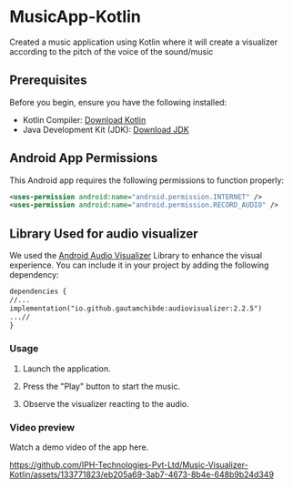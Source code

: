 # MusicApp-Kotlin
Created a music application using Kotlin where it will create a visualizer according to the pitch of the voice of the sound/music

## Prerequisites

Before you begin, ensure you have the following installed:

- Kotlin Compiler: [Download Kotlin](https://kotlinlang.org/docs/getting-started.html)
- Java Development Kit (JDK): [Download JDK](https://www.oracle.com/java/technologies/javase-downloads.html)

## Android App Permissions

This Android app requires the following permissions to function properly:

```xml
<uses-permission android:name="android.permission.INTERNET" />
<uses-permission android:name="android.permission.RECORD_AUDIO" />
```
## Library Used for audio visualizer
We used the [Android Audio Visualizer](https://github.com/GautamChibde/android-audio-visualizer/wiki/Line-Visualizer) Library to enhance the visual experience. You can include it in your project by adding the following dependency:

```xml
dependencies {
//...
implementation("io.github.gautamchibde:audiovisualizer:2.2.5")
...//
}
```
### Usage
1) Launch the application.

2) Press the "Play" button to start the music.

3) Observe the visualizer reacting to the audio.

### Video preview
Watch a demo video of the app here.

https://github.com/IPH-Technologies-Pvt-Ltd/Music-Visualizer-Kotlin/assets/133771823/eb205a69-3ab7-4673-8b4e-648b9b24d349



